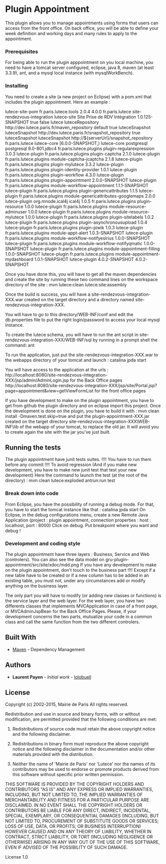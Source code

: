 # Plugin Appointment

This plugin allows you to manage appointments using forms that users can access from the front office.
On back office, you will be able to define your week definition and working days and many rules to apply to the appointment.

### Prerequisites

For being able to run the plugin apppointment on you local machine, you need to have a tomcat server configured, eclipse, java 8, maven (at least 3.3.9), ant, and a mysql local instance (with mysqlWorkBench).

### Installing

You need to create a site (a new project on Eclipse) with a pom.xml that includes the plugin appointment.
Here an example :

<?xml version="1.0" encoding="UTF-8" standalone="yes"?>
<project xmlns="http://maven.apache.org/POM/4.0.0" xmlns:xsi="http://www.w3.org/2001/XMLSchema-instance" xsi:schemaLocation="http://maven.apache.org/maven-v4_0_0.xsd">
    <parent>
        <artifactId>lutece-site-pom</artifactId>
        <groupId>fr.paris.lutece.tools</groupId>
        <version>2.0.4</version>
    </parent>
    <modelVersion>4.0.0</modelVersion>
    <groupId>fr.paris.lutece</groupId>
    <artifactId>site-rendezvous-integration</artifactId>
    <packaging>lutece-site</packaging>
    <name>Site Prise de RDV Intégration</name>
    <version>1.0.125-SNAPSHOT</version>
    <repositories>
        <repository>
            <releases>
                <enabled>true</enabled>
            </releases>
            <snapshots>
                <enabled>false</enabled>
            </snapshots>
            <id>lutece</id>
            <name>luteceRepository</name>
            <url>http://dev.lutece.paris.fr/maven_repository</url>
            <layout>default</layout>
        </repository>
        <repository>
            <snapshots>
                <enabled>true</enabled>
            </snapshots>
            <id>luteceSnapshot</id>
            <name>luteceSnapshot</name>
            <url>http://dev.lutece.paris.fr/snapshot_repository</url>
        </repository>
    </repositories>
    <pluginRepositories>
        <pluginRepository>
            <snapshots>
                <enabled>true</enabled>
            </snapshots>
            <id>luteceSnapshot</id>
            <name>luteceSnapshot</name>
            <url>http://${serverUrl}/snapshot_repository</url>
        </pluginRepository>
    </pluginRepositories>
    <dependencies>
        <dependency>
            <groupId>fr.paris.lutece</groupId>
            <artifactId>lutece-core</artifactId>
            <version>[6.0.0-SNAPSHOT,)</version>
            <type>lutece-core</type>
        </dependency>
        <dependency>
            <groupId>postgresql</groupId>
            <artifactId>postgresql</artifactId>
            <version>9.0-801.jdbc4</version>
        </dependency>
        <dependency>
            <groupId>fr.paris.lutece.plugins</groupId>
            <artifactId>plugin-regularexpression</artifactId>
            <version>3.0.3</version>
            <type>lutece-plugin</type>
        </dependency>
        <dependency>
            <groupId>fr.paris.lutece.plugins</groupId>
            <artifactId>plugin-captcha</artifactId>
            <version>2.1.0</version>
            <type>lutece-plugin</type>
        </dependency>
        <dependency>
            <groupId>fr.paris.lutece.plugins</groupId>
            <artifactId>module-captcha-jcaptcha</artifactId>
            <version>2.1.8</version>
            <type>lutece-plugin</type>
        </dependency>
        <dependency>
            <groupId>fr.paris.lutece.plugins</groupId>
            <artifactId>plugin-mylutece</artifactId>
            <version>3.3.2</version>
            <type>lutece-plugin</type>
        </dependency>
        <dependency>
            <groupId>fr.paris.lutece.plugins</groupId>
            <artifactId>plugin-identity-provider</artifactId>
            <version>1.0.1</version>
            <type>lutece-plugin</type>
        </dependency>
        <dependency>
            <groupId>fr.paris.lutece.plugins</groupId>
            <artifactId>plugin-workflow</artifactId>
            <version>4.3.0</version>
            <type>lutece-plugin</type>
        </dependency>
        <dependency>
            <groupId>fr.paris.lutece.plugins</groupId>
            <artifactId>plugin-appointment</artifactId>
            <version>2.0.0-SNAPSHOT</version>
            <type>lutece-plugin</type>
        </dependency>
        <dependency>
            <groupId>fr.paris.lutece.plugins</groupId>
            <artifactId>module-workflow-appointment</artifactId>
            <version>1.1.1-SNAPSHOT</version>
            <type>lutece-plugin</type>
        </dependency>
        <dependency>
            <groupId>fr.paris.lutece.plugins</groupId>
            <artifactId>plugin-genericattributes</artifactId>
            <version>1.1.5</version>
            <type>lutece-plugin</type>
        </dependency>
        <dependency>
            <groupId>fr.paris.lutece.plugins</groupId>
            <artifactId>module-genericattributes-googlemaps</artifactId>
            <version>2.0.0</version>
            <type>lutece-plugin</type>
        </dependency>
        <dependency>
            <groupId>org.mnode.ical4j</groupId>
            <artifactId>ical4j</artifactId>
            <version>1.0.5</version>
        </dependency>
        <dependency>
            <groupId>fr.paris.lutece.plugins</groupId>
            <artifactId>plugin-resource</artifactId>
            <version>1.0.0</version>
            <type>lutece-plugin</type>
        </dependency>
        <dependency>
            <groupId>fr.paris.lutece.plugins</groupId>
            <artifactId>module-resource-adminuser</artifactId>
            <version>1.0.0</version>
            <type>lutece-plugin</type>
        </dependency>
        <dependency>
            <groupId>fr.paris.lutece.plugins</groupId>
            <artifactId>module-resource-mylutece</artifactId>
            <version>1.0.0</version>
            <type>lutece-plugin</type>
        </dependency>
        <dependency>
            <groupId>fr.paris.lutece.plugins</groupId>
            <artifactId>plugin-sitelabels</artifactId>
            <version>1.0.2</version>
            <type>lutece-plugin</type>
        </dependency>
        <dependency>
            <groupId>fr.paris.lutece.plugins</groupId>
            <artifactId>plugin-asynchronousupload</artifactId>
            <version>1.0.4</version>
            <type>lutece-plugin</type>
        </dependency>
        <dependency>
            <groupId>fr.paris.lutece.plugins</groupId>
            <artifactId>plugin-piwik</artifactId>
            <version>1.0.3</version>
            <type>lutece-plugin</type>
        </dependency>
        <dependency>
            <groupId>fr.paris.lutece.plugins</groupId>
            <artifactId>module-appt-alert</artifactId>
            <version>1.0.3-SNAPSHOT</version>
            <type>lutece-plugin</type>
        </dependency>
        <dependency>
            <groupId>fr.paris.lutece.plugins</groupId>
            <artifactId>module-workflow-notifyesirius</artifactId>
            <version>1.0.0-SNAPSHOT</version>
            <type>lutece-plugin</type>
        </dependency>
        <dependency>
            <groupId>fr.paris.lutece.plugins</groupId>
            <artifactId>module-workflow-notifyqmatic</artifactId>
            <version>1.0.0-SNAPSHOT</version>
            <type>lutece-plugin</type>
        </dependency>
        <dependency>
            <groupId>fr.paris.lutece.plugins</groupId>
            <artifactId>module-appointment-filling</artifactId>
            <version>1.0.0-SNAPSHOT</version>
            <type>lutece-plugin</type>
        </dependency>
        <dependency>
            <groupId>fr.paris.lutece.plugins</groupId>
            <artifactId>module-appointment-mydashboard</artifactId>
            <version>1.0.1-SNAPSHOT</version>
            <type>lutece-plugin</type>
        </dependency>
    </dependencies>
    <properties>
        <lutece.plugin.version>4.0.2-SNAPSHOT</lutece.plugin.version>
        <maven-lutece-plugin.version>4.0.2-SNAPSHOT</maven-lutece-plugin.version>
    </properties>
</project>

Once you have done this, you will have to get all the maven dependencies and create the site by running these two command lines on the workspace directory of the site :
mvn lutece:clean lutece:site:assembly

Once the build is success, you will have a site-rendezvous-integration-XXX.war created on the target directory and a directory named site-rendezvous-integration-XXX.

You will have to go to this directory/WEB-INF/conf and edit the db.properties file to put the right login/password to access your local mysql instance.

To create the lutece schema, you will have to run the ant script in site-rendezvous-integration-XXX/WEB-INF/sql by running in a prompt shell the command: ant

To run the application, just put the site-rendezvous-integration-XXX.war to the webapps directory of your tomcat and launch : catalina jpda start

You will have access to the application at the urls : 
htp://localhost:8080/site-rendezvous-integration-XXX/jsp/admin/AdminLogin.jsp for the Back Office pages
http://localhost:8080/site-rendezvous-integration-XXX/jsp/site/Portal.jsp?page=appointment&view=getViewFormList for the front office pages

If you have development to make on the plugin appointment, you have to get from github the plugin directory and on eclipse import this project.
Once the development is done on the plugin, you have to build it with :
mvn clean install -Dmaven.test.skip=true
and put the plugin-appointment-XXX.jar created on the target directory site-rendezvous-integration-XXX\WEB-INF\lib of the webapp of your tomcat, to replace the old jar. It will avoid you to create again the site with the jar you've just built.

## Running the tests

The plugin appointment have junit tests suites.
!!!! You have to run them before any commit !!!! To avoid regression
(And if you make new development, you have to make new junit test that test your new development)
Here the command to launch the test (at the root of the directory) :
mvn clean lutece:exploded antrun:run test

### Break down into code

From Eclipse, you have the possibility of running a debug mode.
For that, you have to start the tomcat instance like that : catalina jpda start
On Eclipse, in the debug configurations menu, create a new Remote Java Application (project : plugin appointment, connection properties : host : localhost, port : 8000)
Click on debug.
Put breakpoint where you want and debug !

### Development and coding style 

The plugin appointment have three layers :
Business, Service and Web (controlers).
You can also see the data model on gru-plugin-appointment/src/site/xdoc/mdd.png
If you have any develepment to make on the plugin appointment, don't touch to the business part !!!!
Except if a new table have to be created or if a new column has to be added in an existing table, you must not, under any circumstances add or modify anything on the business layer.

The only part you will have to modify (or adding new classes or functions) is the service layer and the web layer.
For the web layer, you have two differents classes that implements MVCApplication in case of a front page, or MVCAdminJspBean for the Back Office Pages.
Please, if your development concerns the two parts, mutualize your code in a common class and call the same function from the two different controlers.

## Built With

* [Maven](https://maven.apache.org/) - Dependency Management

## Authors

* **Laurent Payen** - *Initial work* - [lolobuell](https://github.com/lolobuell)

## License

Copyright (c) 2002-2015, Mairie de Paris
All rights reserved.

Redistribution and use in source and binary forms, with or without
modification, are permitted provided that the following conditions
are met:

   1. Redistributions of source code must retain the above copyright notice
      and the following disclaimer.
 
   2. Redistributions in binary form must reproduce the above copyright notice
      and the following disclaimer in the documentation and/or other materials
      provided with the distribution.
 
   3. Neither the name of 'Mairie de Paris' nor 'Lutece' nor the names of its
      contributors may be used to endorse or promote products derived from
      this software without specific prior written permission.
 
  THIS SOFTWARE IS PROVIDED BY THE COPYRIGHT HOLDERS AND CONTRIBUTORS "AS IS"
  AND ANY EXPRESS OR IMPLIED WARRANTIES, INCLUDING, BUT NOT LIMITED TO, THE
  IMPLIED WARRANTIES OF MERCHANTABILITY AND FITNESS FOR A PARTICULAR PURPOSE
  ARE DISCLAIMED. IN NO EVENT SHALL THE COPYRIGHT HOLDERS OR CONTRIBUTORS BE
  LIABLE FOR ANY DIRECT, INDIRECT, INCIDENTAL, SPECIAL, EXEMPLARY, OR
  CONSEQUENTIAL DAMAGES (INCLUDING, BUT NOT LIMITED TO, PROCUREMENT OF
  SUBSTITUTE GOODS OR SERVICES; LOSS OF USE, DATA, OR PROFITS; OR BUSINESS
  INTERRUPTION) HOWEVER CAUSED AND ON ANY THEORY OF LIABILITY, WHETHER IN
  CONTRACT, STRICT LIABILITY, OR TORT (INCLUDING NEGLIGENCE OR OTHERWISE)
  ARISING IN ANY WAY OUT OF THE USE OF THIS SOFTWARE, EVEN IF ADVISED OF THE
  POSSIBILITY OF SUCH DAMAGE.
 
  License 1.0

